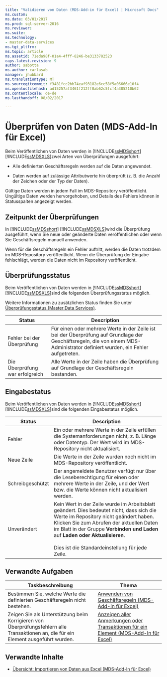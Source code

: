 ```yaml
---
title: "Validieren von Daten (MDS-Add-in für Excel) | Microsoft Docs"
ms.custom: 
ms.date: 03/01/2017
ms.prod: sql-server-2016
ms.reviewer: 
ms.suite: 
ms.technology:
- master-data-services
ms.tgt_pltfrm: 
ms.topic: article
ms.assetid: 71eda98f-01a4-4fff-8246-be3133782523
caps.latest.revision: 9
author: sabotta
ms.author: carlasab
manager: jhubbard
ms.translationtype: MT
ms.sourcegitcommit: f3481fcc2bb74eaf93182e6cc58f5a06666e10f4
ms.openlocfilehash: ad15257af3461f212ff0ab62c5fcf4a385210b62
ms.contentlocale: de-de
ms.lasthandoff: 08/02/2017

---
```

# <a name="validating-data-mds-add-in-for-excel"></a>Überprüfen von Daten (MDS-Add-In für Excel)
  Beim Veröffentlichen von Daten werden in [!INCLUDE[ssMDSshort](../../includes/ssmdsshort-md.md)][!INCLUDE[ssMDSXLS](../../includes/ssmdsxls-md.md)]zwei Arten von Überprüfungen ausgeführt:  
  
-   Alle definierten Geschäftsregeln werden auf die Daten angewendet.  
  
-   Daten werden auf zulässige Attributwerte hin überprüft (z. B. die Anzahl der Zeichen oder der Typ der Daten).  
  
 Gültige Daten werden in jedem Fall im MDS-Repository veröffentlicht. Ungültige Daten werden hervorgehoben, und Details des Fehlers können in Statusspalten angezeigt werden.  
  
## <a name="when-validation-occurs"></a>Zeitpunkt der Überprüfungen  
 In [!INCLUDE[ssMDSshort](../../includes/ssmdsshort-md.md)] [!INCLUDE[ssMDSXLS](../../includes/ssmdsxls-md.md)]wird die Überprüfung ausgeführt, wenn Sie neue oder geänderte Daten veröffentlichen oder wenn Sie Geschäftsregeln manuell anwenden.  
  
 Wenn für die Geschäftsregeln ein Fehler auftritt, werden die Daten trotzdem im MDS-Repository veröffentlicht. Wenn die Überprüfung der Eingabe fehlschlägt, werden die Daten nicht im Repository veröffentlicht.  
  
## <a name="validation-statuses"></a>Überprüfungsstatus  
 Beim Veröffentlichen von Daten werden in [!INCLUDE[ssMDSshort](../../includes/ssmdsshort-md.md)][!INCLUDE[ssMDSXLS](../../includes/ssmdsxls-md.md)]sind die folgenden Überprüfungsstatus möglich.  
  
 Weitere Informationen zu zusätzlichen Status finden Sie unter [Überprüfungsstatus &#40;Master Data Services&#41;](../../master-data-services/validation-statuses-master-data-services.md).  
  
|Status|Description|  
|------------|-----------------|  
|Fehler bei der Überprüfung|Für einen oder mehrere Werte in der Zeile ist bei der Überprüfung auf Grundlage der Geschäftsregeln, die von einem MDS-Administrator definiert wurden, ein Fehler aufgetreten.|  
|Die Überprüfung war erfolgreich|Alle Werte in der Zeile haben die Überprüfung auf Grundlage der Geschäftsregeln bestanden.|  
  
## <a name="input-statuses"></a>Eingabestatus  
 Beim Veröffentlichen von Daten werden in [!INCLUDE[ssMDSshort](../../includes/ssmdsshort-md.md)][!INCLUDE[ssMDSXLS](../../includes/ssmdsxls-md.md)]sind die folgenden Eingabestatus möglich.  
  
|Status|Description|  
|------------|-----------------|  
|Fehler|Ein oder mehrere Werte in der Zeile erfüllen die Systemanforderungen nicht, z. B. Länge oder Datentyp. Der Wert wird im MDS-Repository nicht aktualisiert.|  
|Neue Zeile|Die Werte in der Zeile wurden noch nicht im MDS-Repository veröffentlicht.|  
|Schreibgeschützt|Der angemeldete Benutzer verfügt nur über die Leseberechtigung für einen oder mehrere Werte in der Zeile, und der Wert bzw. die Werte können nicht aktualisiert werden.|  
|Unverändert|Kein Wert in der Zeile wurde im Arbeitsblatt geändert. Dies bedeutet nicht, dass sich die Werte im Repository nicht geändert haben. Klicken Sie zum Abrufen der aktuellen Daten im Blatt in der Gruppe **Verbinden und Laden** auf **Laden oder Aktualisieren**.<br /><br /> Dies ist die Standardeinstellung für jede Zeile.|  
  
## <a name="related-tasks"></a>Verwandte Aufgaben  
  
|Taskbeschreibung|Thema|  
|----------------------|-----------|  
|Bestimmen Sie, welche Werte die definierten Geschäftsregeln nicht bestehen.|[Anwenden von Geschäftsregeln &#40;MDS-Add-In für Excel&#41;](../../master-data-services/microsoft-excel-add-in/apply-business-rules-mds-add-in-for-excel.md)|  
|Zeigen Sie als Unterstützung beim Korrigieren von Überprüfungsfehlern alle Transaktionen an, die für ein Element ausgeführt wurden.|[Anzeigen aller Anmerkungen oder Transaktionen für ein Element &#40;MDS-Add-In für Excel&#41;](../../master-data-services/microsoft-excel-add-in/view-all-annotations-or-transactions-for-a-member-mds-add-in-for-excel.md)|  
  
## <a name="related-content"></a>Verwandte Inhalte  
  
-   [Übersicht: Importieren von Daten aus Excel &#40;MDS-Add-In für Excel&#41;](../../master-data-services/microsoft-excel-add-in/overview-importing-data-from-excel-mds-add-in-for-excel.md)  
  
  
